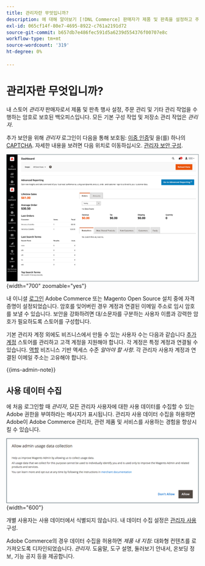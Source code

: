```yaml
---
title: 관리자란 무엇입니까?
description: 에 대해 알아보기 [!DNL Commerce] 판매자가 제품 및 판촉을 설정하고 주문을 관리하고 기타 관리 작업을 수행하는 위치입니다.
exl-id: 065cf14f-80e7-4695-8922-c761a2191d72
source-git-commit: b657db7e486fec591d5a6239d554376f00707e8c
workflow-type: tm+mt
source-wordcount: '319'
ht-degree: 0%

---
```


# 관리자란 무엇입니까?

내 스토어 _관리자_ 판매자로서 제품 및 판촉 행사 설정, 주문 관리 및 기타 관리 작업을 수행하는 암호로 보호된 백오피스입니다. 모든 기본 구성 작업 및 저장소 관리 작업은 _관리자_.

추가 보안을 위해 _관리자_ 로그인이 다음을 통해 보호됨: [이중 인증](../systems/security-two-factor-authentication.md)및 을(를) 하나의 [CAPTCHA](../systems/security-captcha.md). 자세한 내용을 보려면 다음 위치로 이동하십시오. [관리자 보안 구성](../systems/security-admin.md).

![관리 사이드바 및 대시보드](./assets/admin-dashboard.png){width="700" zoomable="yes"}

내 이니셜 [로그인](admin-signin.md) Adobe Commerce 또는 Magento Open Source 설치 중에 자격 증명이 설정되었습니다. 암호를 잊어버린 경우 계정과 연결된 이메일 주소로 임시 암호를 보낼 수 있습니다. 보안을 강화하려면 대/소문자를 구분하는 사용자 이름과 강력한 암호가 필요하도록 스토어를 구성합니다.

기본 관리자 계정 외에도 비즈니스에서 만들 수 있는 사용자 수는 다음과 같습니다 [추가 계정](../systems/permissions-users-all.md) 스토어를 관리하고 고객 계정을 지원해야 합니다. 각 계정은 특정 계정과 연결될 수 있습니다. [역할](../systems/permissions-user-roles.md) 비즈니스 기반 액세스 수준 _알아야 할 사항_. 각 관리자 사용자 계정과 연결된 이메일 주소는 고유해야 합니다.

{{ims-admin-note}}

## 사용 데이터 수집

에 처음 로그인할 때 _관리자_, 모든 관리자 사용자에 대한 사용 데이터를 수집할 수 있는 Adobe 권한을 부여하라는 메시지가 표시됩니다. 관리자 사용 데이터 수집을 허용하면 Adobe이 Adobe Commerce 관리자, 관련 제품 및 서비스를 사용하는 경험을 향상시킬 수 있습니다.

![관리자 사용 데이터 수집 허용](./assets/admin-usage-data.png){width="600"}

개별 사용자는 사용 데이터에서 식별되지 않습니다. 내 데이터 수집 설정은 [관리자 사용](../configuration-reference/advanced/admin.md#admin-usage) 구성.

Adobe Commerce의 경우 데이터 수집을 허용하면 _제품 내 지침_: 대화형 컨텐츠를 로 가져오도록 디자인되었습니다. _관리자_. 도움말, 도구 설명, 둘러보기 안내서, 온보딩 정보, 기능 공지 등을 제공합니다.
